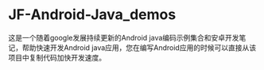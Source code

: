 # JF-Android-Java_demos
这是一个随着google发展持续更新的Android java编码示例集合和安卓开发笔记，帮助快速开发Android java应用，您在编写Android应用的时候可以直接从该项目中复制代码加快开发速度。
